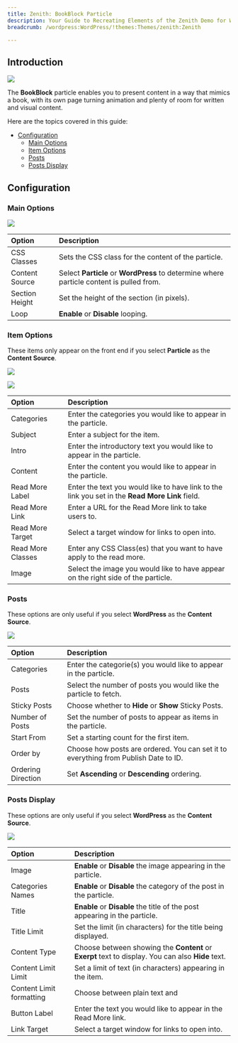 ```yaml
---
title: Zenith: BookBlock Particle
description: Your Guide to Recreating Elements of the Zenith Demo for WordPress
breadcrumb: /wordpress:WordPress/!themes:Themes/zenith:Zenith

---
```


## Introduction

![](assets/particle_book1.png)

The **BookBlock** particle enables you to present content in a way that mimics a book, with its own page turning animation and plenty of room for written and visual content.

Here are the topics covered in this guide:

* [Configuration](#configuration)
    - [Main Options](#main-options)
    - [Item Options](#item-options)
    - [Posts](#posts)
    - [Posts Display](#posts-display)

## Configuration

### Main Options 

![](assets/particle_book2.png)

| Option         | Description                                                                           |
| :-----         | :-----                                                                                |
| CSS Classes    | Sets the CSS class for the content of the particle.                                   |
| Content Source | Select **Particle** or **WordPress** to determine where particle content is pulled from. |
| Section Height | Set the height of the section (in pixels).                                            |
| Loop           | **Enable** or **Disable** looping.                                                    |

### Item Options

These items only appear on the front end if you select **Particle** as the **Content Source**.

![](assets/particle_book3.png)

![](assets/particle_book4.png)

| Option            | Description                                                                                     |
| :-----            | :-----                                                                                          |
| Categories        | Enter the categories you would like to appear in the particle.                                  |
| Subject           | Enter a subject for the item.                                                                   |
| Intro             | Enter the introductory text you would like to appear in the particle.                           |
| Content           | Enter the content you would like to appear in the particle.                                     |
| Read More Label   | Enter the text you would like to have link to the link you set in the **Read More Link** field. |
| Read More Link    | Enter a URL for the Read More link to take users to.                                            |
| Read More Target  | Select a target window for links to open into.                                                  |
| Read More Classes | Enter any CSS Class(es) that you want to have apply to the read more.                           |
| Image             | Select the image you would like to have appear on the right side of the particle.               |


### Posts

These options are only useful if you select **WordPress** as the **Content Source**.

![](assets/particle_book5.png)

| Option             | Description                                                                         |
| :-----             | :-----                                                                              |
| Categories         | Enter the categorie(s) you would like to appear in the particle.                    |
| Posts              | Select the number of posts you would like the particle to fetch.                    |
| Sticky Posts       | Choose whether to **Hide** or **Show** Sticky Posts.                                |
| Number of Posts    | Set the number of posts to appear as items in the particle.                         |
| Start From         | Set a starting count for the first item.                                            |
| Order by           | Choose how posts are ordered. You can set it to everything from Publish Date to ID. |
| Ordering Direction | Set **Ascending** or **Descending** ordering.                                       |

### Posts Display

These options are only useful if you select **WordPress** as the **Content Source**.

![](assets/particle_book6.png)

| Option                   | Description                                                                                       |
| :-----                   | :-----                                                                                            |
| Image                    | **Enable** or **Disable** the image appearing in the particle.                                    |
| Categories Names         | **Enable** or **Disable** the category of the post in the particle.                            |
| Title                    | **Enable** or **Disable** the title of the post appearing in the particle.                     |
| Title Limit              | Set the limit (in characters) for the title being displayed.                                      |
| Content Type             | Choose between showing the **Content** or **Exerpt** text to display. You can also **Hide** text. |
| Content Limit Limit      | Set a limit of text (in characters) appearing in the item.                                        |
| Content Limit formatting | Choose between plain text and                                                                     |
| Button Label             | Enter the text you would like to appear in the Read More link.                                    |
| Link Target              | Select a target window for links to open into.                                                    |